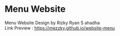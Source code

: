 # Menu Website
Menu Website Design by Rizky Ryan S ahadha <br>
Link Preview : https://mezzky.github.io/website-menu

